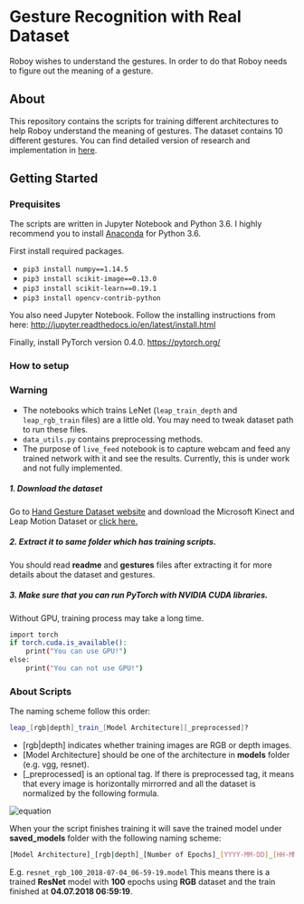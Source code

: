 # Gesture Recognition with Real Dataset
Roboy wishes to understand the gestures. In order to do that Roboy needs to figure out the meaning of a gesture.


## About
This repository contains the scripts for training different architectures to help Roboy understand the meaning of gestures. The dataset contains 10 different gestures.
You can find detailed version of research and implementation in [here](https://devanthro.atlassian.net/wiki/spaces/SS18/pages/280952998/Gesture+Recognition).

## Getting Started
### Prequisites
The scripts are written in Jupyter Notebook and Python 3.6. I highly recommend you to install [Anaconda](https://www.anaconda.com/download/) for Python 3.6.

First install required packages.
* `pip3 install numpy==1.14.5`
* `pip3 install scikit-image==0.13.0`
* `pip3 install scikit-learn==0.19.1`
* `pip3 install opencv-contrib-python`

You also need Jupyter Notebook. Follow the installing instructions from here: http://jupyter.readthedocs.io/en/latest/install.html

Finally, install PyTorch version 0.4.0.
https://pytorch.org/

### How to setup

### Warning
- The notebooks which trains LeNet (`leap_train_depth` and `leap_rgb_train` files) are a little old. You may need to tweak dataset path to run these files.
- `data_utils.py` contains preprocessing methods.
- The purpose of `live_feed` notebook is to capture webcam and feed any trained network with it and see the results. Currently, this is under work and not fully implemented.

##### 1. Download the dataset
Go to [Hand Gesture Dataset website](http://lttm.dei.unipd.it/downloads/gesture/#kinect_leap) and download the Microsoft Kinect and Leap Motion Dataset or [click here.](http://lttm.dei.unipd.it/downloads/gesture/kinect_leap/data/kinect_leap_dataset.zip)
##### 2. Extract it to same folder which has training scripts.
You should read **readme** and **gestures** files after extracting it for more details about the dataset and gestures.
##### 3. Make sure that you can run PyTorch with NVIDIA CUDA libraries.
Without GPU, training process may take a long time.

```sh
import torch
if torch.cuda.is_available():
    print("You can use GPU!")
else:
    print("You can not use GPU!")
```
### About Scripts
The naming scheme follow this order:
```sh
leap_[rgb|depth]_train_[Model Architecture][_preprocessed]?
```
* [rgb|depth] indicates whether training images are RGB or depth images.
* [Model Architecture] should be one of the architecture in **models** folder (e.g. vgg, resnet).
* [_preprocessed] is an optional tag. If there is preprocessed tag, it means that every image is horizontally mirrorred and all the dataset is normalized by the following formula.

![equation](https://latex.codecogs.com/gif.latex?X_{new}&space;=&space;\frac{X_{old}-\mu}{\sigma}\newline&space;\mu:\text{Mean&space;value&space;of&space;the&space;dataset.}\newline&space;\sigma:\text{Standard&space;deviation&space;of&space;the&space;dataset.})

When your the script finishes training it will save the trained model under **saved_models** folder with the following naming scheme:
```sh
[Model Architecture]_[rgb|depth]_[Number of Epochs]_[YYYY-MM-DD]_[HH-MM-SS].model
```
E.g. `resnet_rgb_100_2018-07-04_06-59-19.model` This means there is a trained **ResNet** model with **100** epochs using **RGB** dataset and the train finished at **04.07.2018 06:59:19**.
